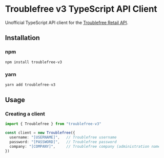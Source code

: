 # Troublefree v3 TypeScript API Client

Unofficial TypeScript API client for the [Troublefree Retail API](https://retail.troublefree.nl/v3/api/documentation).

## Installation


### npm

```bash
npm install troublefree-v3
```

### yarn

```bash
yarn add troublefree-v3
```

## Usage

### Creating a client

```typescript
import { Troublefree } from "troublefree-v3"

const client = new Troublefree({
  username: "[USERNAME]",   // Troublefree username
  password: "[PASSWORD]",   // Troublefree password
  company: "[COMPANY]",     // Troublefree company (administration name)
})
```
